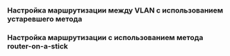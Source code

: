 
### Настройка маршрутизации между VLAN с использованием устаревшего метода

### Настройка маршрутизации с использованием метода router-on-a-stick

